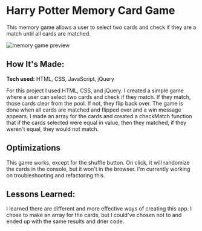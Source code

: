 # Harry Potter Memory Card Game
This memory game allows a user to select two cards and check if they are a match until all cards are matched.

![memory game preview](https://github.com/al-fin/simple-cardgame/blob/master/cardgamephoto.png)

## How It's Made:

**Tech used:** HTML, CSS, JavaScript, jQuery

For this project I used HTML, CSS, and jQuery. I created a simple game where a user can select two cards and check if they match. If they match, those cards clear from the pool. If not, they flip back over. The game is done when all cards are matched and flipped over and a win message appears. I made an array for the cards and created a checkMatch function that if the cards selected were equal in value, then they matched, if they weren't equal, they would not match. 


## Optimizations
This game works, except for the shuffle button. On click, it will randomize the cards in the console, but it won't in the browser. I'm currently working on troubleshooting and refactoring this.

## Lessons Learned:
  I learned there are different and more effective ways of creating this app. I chose to make an array for the cards, but I could've chosen not to and ended up with the same results and drier code.

